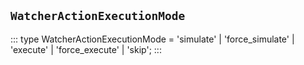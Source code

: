 ## `WatcherActionExecutionMode`
:::
type WatcherActionExecutionMode = 'simulate' | 'force_simulate' | 'execute' | 'force_execute' | 'skip';
:::
